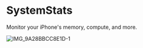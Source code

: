 # SystemStats

Monitor your iPhone's memory, compute, and more.


![IMG_9A28BBCC8E1D-1](https://github.com/argmaxinc/swift-system-stats/assets/1981179/cd7c757a-8f97-4c5c-9947-fee10946e0b4)

